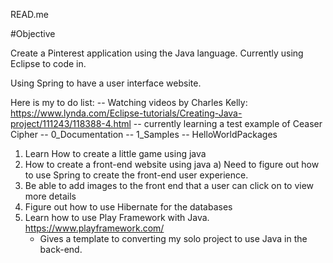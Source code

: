 READ.me

#Objective

Create a Pinterest application using the Java language.
Currently using Eclipse to code in.

Using Spring to have a user interface website.

Here is my to do list:
 -- Watching videos by Charles Kelly: https://www.lynda.com/Eclipse-tutorials/Creating-Java-project/111243/118388-4.html
 	-- currently learning a test example of Ceaser Cipher
 -- 0_Documentation
 -- 1_Samples
 -- HelloWorldPackages
1. Learn How to create a little game using java
2. How to create a front-end website using java
	a) Need to figure out how to use Spring to create the front-end
user experience.
3. Be able to add images to the front end that a user can click on to view more details
4. Figure out how to use Hibernate for the databases
5. Learn how to use Play Framework with Java. https://www.playframework.com/
	- Gives a template to converting my solo project to use Java in the back-end.